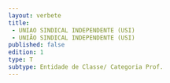 ```yaml
---
layout: verbete
title:
 - UNIAO SINDICAL INDEPENDENTE (USI)
 - UNIÃO SINDICAL INDEPENDENTE (USI)
published: false
edition: 1  
type: T
subtype: Entidade de Classe/ Categoria Prof.
---
```



